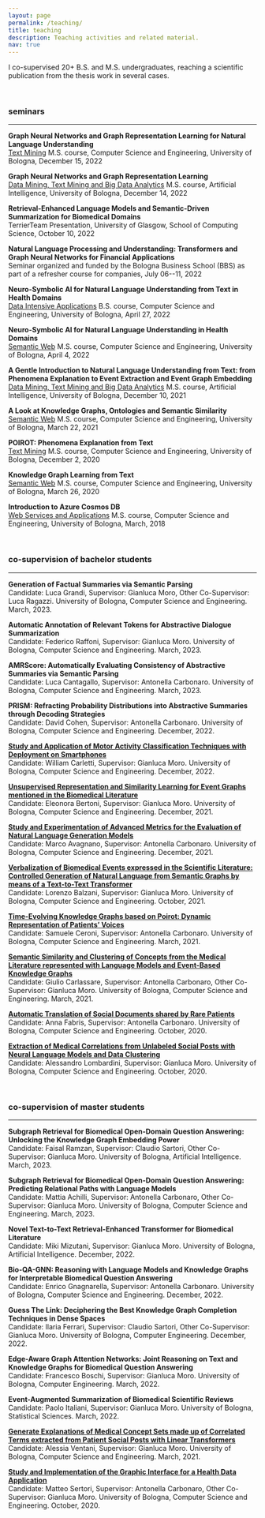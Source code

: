 ```yaml
---
layout: page
permalink: /teaching/
title: teaching
description: Teaching activities and related material.
nav: true
---
```


I co-supervised 20+ B.S. and M.S. undergraduates, reaching a scientific publication from the thesis work in several cases.

<br>

### seminars
<hr>

<b>Graph Neural Networks and Graph Representation Learning for Natural Language Understanding</b><br>
<a href="https://www.unibo.it/en/teaching/course-unit-catalogue/course-unit/2022/412644">Text Mining</a> M.S. course, Computer Science and Engineering, University of Bologna, December 15, 2022

<b>Graph Neural Networks and Graph Representation Learning</b><br>
<a href="https://www.unibo.it/en/teaching/course-unit-catalogue/course-unit/2022/446610">Data Mining, Text Mining and Big Data Analytics</a> M.S. course, Artificial Intelligence, University of Bologna, December 14, 2022

<b>Retrieval-Enhanced Language Models and Semantic-Driven Summarization for Biomedical Domains</b><br>
TerrierTeam Presentation, University of Glasgow, School of Computing Science, October 10, 2022

<b>Natural Language Processing and Understanding: Transformers and Graph Neural Networks for Financial Applications</b><br>
Seminar organized and funded by the Bologna Business School (BBS) as part of a refresher course for companies, July 06--11, 2022

<b>Neuro-Symbolic AI for Natural Language Understanding from Text in Health Domains </b><br>
<a href="https://www.unibo.it/en/teaching/course-unit-catalogue/course-unit/2021/385100">Data Intensive Applications</a> B.S. course, Computer Science and Engineering, University of Bologna, April 27, 2022

<b>Neuro-Symbolic AI for Natural Language Understanding in Health Domains</b><br>
<a href="https://www.unibo.it/en/teaching/course-unit-catalogue/course-unit/2021/412687">Semantic Web</a> M.S. course, Computer Science and Engineering, University of Bologna, April 4, 2022

<b>A Gentle Introduction to Natural Language Understanding from Text: from Phenomena Explanation to Event Extraction and Event Graph Embedding</b><br>
<a href="https://www.unibo.it/en/teaching/course-unit-catalogue/course-unit/2021/446610">Data Mining, Text Mining and Big Data Analytics</a> M.S. course, Artificial Intelligence, University of Bologna, December 10, 2021

<b>A Look at Knowledge Graphs, Ontologies and Semantic Similarity</b><br>
<a href="https://www.unibo.it/en/teaching/course-unit-catalogue/course-unit/2020/412687">Semantic Web</a> M.S. course, Computer Science and Engineering, University of Bologna, March 22, 2021

<b>POIROT: Phenomena Explanation from Text</b><br>
<a href="https://www.unibo.it/en/teaching/course-unit-catalogue/course-unit/2020/412644">Text Mining</a> M.S. course, Computer Science and Engineering, University of Bologna, December 2, 2020

<b>Knowledge Graph Learning from Text</b><br>
<a href="https://www.unibo.it/en/teaching/course-unit-catalogue/course-unit/2019/412687">Semantic Web</a> M.S. course, Computer Science and Engineering, University of Bologna, March 26, 2020

<b>Introduction to Azure Cosmos DB</b><br>
<a href="https://www.unibo.it/en/teaching/course-unit-catalogue/course-unit/2018/412604">Web Services and Applications</a> M.S. course, Computer Science and Engineering, University of Bologna, March, 2018

<br>

### co-supervision of bachelor students
<hr>

<b>Generation of Factual Summaries via Semantic Parsing</b><br>
Candidate: Luca Grandi, Supervisor: Gianluca Moro, Other Co-Supervisor: Luca Ragazzi. University of Bologna, Computer Science and Engineering. March, 2023.

<b>Automatic Annotation of Relevant Tokens for Abstractive Dialogue Summarization</b><br>
Candidate: Federico Raffoni, Supervisor: Gianluca Moro. University of Bologna, Computer Science and Engineering. March, 2023.

<b>AMRScore: Automatically Evaluating Consistency of Abstractive Summaries via Semantic Parsing</b><br>
Candidate: Luca Cantagallo, Supervisor: Antonella Carbonaro. University of Bologna, Computer Science and Engineering. March, 2023.

<b>PRISM: Refracting Probability Distributions into Abstractive Summaries through Decoding Strategies</b><br>
Candidate: David Cohen, Supervisor: Antonella Carbonaro. University of Bologna, Computer Science and Engineering. December, 2022.

<b><a href="https://amslaurea.unibo.it/24609/">Study and Application of Motor Activity Classification Techniques with Deployment on Smartphones</a></b><br>
Candidate: William Carletti, Supervisor: Gianluca Moro. University of Bologna, Computer Science and Engineering. December, 2022.

<b><a href="https://amslaurea.unibo.it/24748/">Unsupervised Representation and Similarity Learning for Event Graphs mentioned in the Biomedical Literature</a></b><br>
Candidate: Eleonora Bertoni, Supervisor: Gianluca Moro. University of Bologna, Computer Science and Engineering. December, 2021.

<b><a href="https://amslaurea.unibo.it/24764/">Study and Experimentation of Advanced Metrics for the Evaluation of Natural Language Generation Models</a></b><br>
Candidate: Marco Avagnano, Supervisor: Antonella Carbonaro. University of Bologna, Computer Science and Engineering. December, 2021.

<b><a href="https://amslaurea.unibo.it/24286/">Verbalization of Biomedical Events expressed in the Scientific Literature: Controlled Generation of Natural Language from Semantic Graphs by means of a Text-to-Text Transformer</a></b><br>
Candidate: Lorenzo Balzani, Supervisor: Gianluca Moro. University of Bologna, Computer Science and Engineering. October, 2021.

<b><a href="https://amslaurea.unibo.it/23095/">Time-Evolving Knowledge Graphs based on Poirot: Dynamic Representation of Patients’ Voices</a></b><br>
Candidate: Samuele Ceroni, Supervisor: Antonella Carbonaro. University of Bologna, Computer Science and Engineering. March, 2021.

<b><a href="https://amslaurea.unibo.it/23138/">Semantic Similarity and Clustering of Concepts from the Medical Literature represented with Language Models and Event-Based Knowledge Graphs</a></b><br>
Candidate: Giulio Carlassare, Supervisor: Antonella Carbonaro, Other Co-Supervisor: Gianluca Moro. University of Bologna, Computer Science and Engineering. March, 2021.

<b><a href="https://amslaurea.unibo.it/21645/">Automatic Translation of Social Documents shared by Rare Patients</a></b><br>
Candidate: Anna Fabris, Supervisor: Antonella Carbonaro. University of Bologna, Computer Science and Engineering. October, 2020.

<b><a href="https://amslaurea.unibo.it/21644/">Extraction of Medical Correlations from Unlabeled Social Posts with Neural Language Models and Data Clustering</a></b><br>
Candidate: Alessandro Lombardini, Supervisor: Gianluca Moro. University of Bologna, Computer Science and Engineering. October, 2020.

<br>

### co-supervision of master students
<hr>

<b>Subgraph Retrieval for Biomedical Open-Domain Question Answering: Unlocking the Knowledge Graph Embedding Power</b><br>
Candidate: Faisal Ramzan, Supervisor: Claudio Sartori, Other Co-Supervisor: Gianluca Moro. University of Bologna, Artificial Intelligence. March, 2023.

<b>Subgraph Retrieval for Biomedical Open-Domain Question Answering: Predicting Relational Paths with Language Models</b><br>
Candidate: Mattia Achilli, Supervisor: Antonella Carbonaro, Other Co-Supervisor: Gianluca Moro. University of Bologna, Computer Science and Engineering. March, 2023.

<b>Novel Text-to-Text Retrieval-Enhanced Transformer for Biomedical Literature</b><br>
Candidate: Miki Mizutani, Supervisor: Gianluca Moro. University of Bologna, Artificial Intelligence. December, 2022.

<b>Bio-QA-GNN: Reasoning with Language Models and Knowledge Graphs for Interpretable Biomedical Question Answering</b><br>
Candidate: Enrico Gnagnarella, Supervisor: Antonella Carbonaro. University of Bologna, Computer Science and Engineering. December, 2022.

<b>Guess The Link: Deciphering the Best Knowledge Graph Completion Techniques in Dense Spaces</b><br>
Candidate: Ilaria Ferrari, Supervisor: Claudio Sartori, Other Co-Supervisor: Gianluca Moro. University of Bologna, Computer Engineering. December, 2022.

<b>Edge-Aware Graph Attention Networks: Joint Reasoning on Text and Knowledge Graphs for Biomedical Question Answering</b><br>
Candidate: Francesco Boschi, Supervisor: Gianluca Moro. University of Bologna, Computer Engineering. March, 2022.

<b>Event-Augmented Summarization of Biomedical Scientific Reviews</b><br>
Candidate: Paolo Italiani, Supervisor: Gianluca Moro. University of Bologna, Statistical Sciences. March, 2022.

<b><a href="https://amslaurea.unibo.it/23059/">Generate Explanations of Medical Concept Sets made up of Correlated Terms extracted from Patient Social Posts with Linear Transformers</a></b><br>
Candidate: Alessia Ventani, Supervisor: Gianluca Moro. University of Bologna, Computer Science and Engineering. March, 2021.

<b><a href="https://amslaurea.unibo.it/21539/">Study and Implementation of the Graphic Interface for a Health Data Application</a></b><br>
Candidate: Matteo Sertori, Supervisor: Antonella Carbonaro, Other Co-Supervisor: Gianluca Moro. University of Bologna, Computer Science and Engineering. October, 2020.